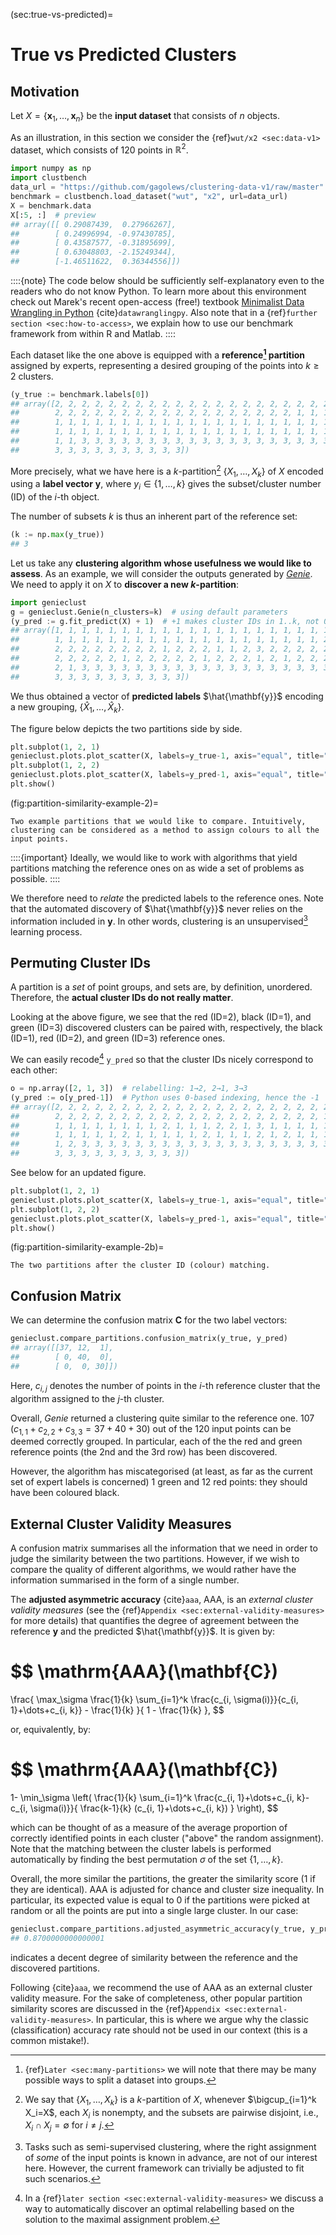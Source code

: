 



(sec:true-vs-predicted)=
# True vs Predicted Clusters


## Motivation

Let $X=\{\mathbf{x}_1, \dots, \mathbf{x}_n\}$ be the **input dataset**
that consists of $n$ objects.

As an illustration, in this section we consider the {ref}`wut/x2 <sec:data-v1>`
dataset, which consists of 120 points in $\mathbb{R}^2$.



```python
import numpy as np
import clustbench
data_url = "https://github.com/gagolews/clustering-data-v1/raw/master"
benchmark = clustbench.load_dataset("wut", "x2", url=data_url)
X = benchmark.data
X[:5, :]  # preview
## array([[ 0.29087439,  0.27966267],
##        [ 0.24996994, -0.97430785],
##        [ 0.43587577, -0.31895699],
##        [ 0.63048803, -2.15249344],
##        [-1.46511622,  0.36344556]])
```

::::{note}
The code below should be sufficiently self-explanatory even to the readers
who do not know Python. To learn more about this environment
check out Marek's recent open-access (free!) textbook
[Minimalist Data Wrangling in Python](https://datawranglingpy.gagolewski.com/)
{cite}`datawranglingpy`.
Also note that in a {ref}`further section <sec:how-to-access>`,
we explain how to use our benchmark framework from within R and Matlab.
::::


Each dataset like the one above is equipped with a
**reference[^footmanyreference] partition** assigned by experts, representing
a desired grouping of the points into $k \ge 2$ clusters.

[^footmanyreference]: {ref}`Later <sec:many-partitions>` we will note
    that there may be many possible ways to split a dataset into groups.





```python
(y_true := benchmark.labels[0])
## array([2, 2, 2, 2, 2, 2, 2, 2, 2, 2, 2, 2, 2, 2, 2, 2, 2, 2, 2, 2, 2, 2,
##        2, 2, 2, 2, 2, 2, 2, 2, 2, 2, 2, 2, 2, 2, 2, 2, 2, 2, 1, 1, 1, 1,
##        1, 1, 1, 1, 1, 1, 1, 1, 1, 1, 1, 1, 1, 1, 1, 1, 1, 1, 1, 1, 1, 1,
##        1, 1, 1, 1, 1, 1, 1, 1, 1, 1, 1, 1, 1, 1, 1, 1, 1, 1, 1, 1, 1, 1,
##        1, 1, 3, 3, 3, 3, 3, 3, 3, 3, 3, 3, 3, 3, 3, 3, 3, 3, 3, 3, 3, 3,
##        3, 3, 3, 3, 3, 3, 3, 3, 3, 3])
```


More precisely, what we have here is a
$k$-partition[^footpart] $\{X_1,\dots,X_k\}$ of $X$
encoded using a **label vector** $\mathbf{y}$, where
$y_i\in\{1,\dots,k\}$ gives the subset/cluster number (ID) of the $i$-th object.


[^footpart]: We say that $\{X_1,\dots,X_k\}$ is a $k$-partition of $X$,
    whenever $\bigcup_{i=1}^k X_i=X$, each $X_i$ is nonempty,
    and the subsets are pairwise disjoint, i.e., $X_i\cap X_j=\emptyset$
    for $i\neq j$.


The number of subsets $k$ is thus an inherent part of the
reference set:



```python
(k := np.max(y_true))
## 3
```



Let us take any **clustering algorithm whose usefulness
we would like to assess**. As an example, we will consider the outputs
generated by [*Genie*](https://genieclust.gagolewski.com).
We need to apply it on $X$ to **discover a new $k$-partition**:



```python
import genieclust
g = genieclust.Genie(n_clusters=k)  # using default parameters
(y_pred := g.fit_predict(X) + 1)  # +1 makes cluster IDs in 1..k, not 0..(k-1)
## array([1, 1, 1, 1, 1, 1, 1, 1, 1, 1, 1, 1, 1, 1, 1, 1, 1, 1, 1, 1, 1, 1,
##        1, 1, 1, 1, 1, 1, 1, 1, 1, 1, 1, 1, 1, 1, 1, 1, 1, 1, 1, 1, 2, 1,
##        2, 2, 2, 2, 2, 2, 2, 2, 1, 2, 2, 2, 1, 1, 2, 3, 2, 2, 2, 2, 2, 1,
##        2, 2, 2, 2, 2, 1, 2, 2, 2, 2, 2, 1, 2, 2, 2, 1, 2, 1, 2, 2, 2, 2,
##        2, 1, 3, 3, 3, 3, 3, 3, 3, 3, 3, 3, 3, 3, 3, 3, 3, 3, 3, 3, 3, 3,
##        3, 3, 3, 3, 3, 3, 3, 3, 3, 3])
```

We thus obtained a vector of **predicted labels** $\hat{\mathbf{y}}$
encoding a new grouping, $\{\hat{X}_1,\dots,\hat{X}_k\}$.

The figure below depicts the two partitions side by side.




```python
plt.subplot(1, 2, 1)
genieclust.plots.plot_scatter(X, labels=y_true-1, axis="equal", title="y_true")
plt.subplot(1, 2, 2)
genieclust.plots.plot_scatter(X, labels=y_pred-1, axis="equal", title="y_pred")
plt.show()
```

(fig:partition-similarity-example-2)=
```{figure} true-vs-predicted-figures/partition-similarity-example-2-1.*
Two example partitions that we would like to compare. Intuitively, clustering can be considered as a method to assign colours to all the input points.
```

::::{important}
Ideally, we would like to work with algorithms that yield partitions
matching the reference ones on as wide a set of problems
as possible.
::::

We therefore need to *relate* the predicted labels to the reference ones.
Note that the automated discovery of $\hat{\mathbf{y}}$
never relies on the information included in $\mathbf{y}$.
In other words, clustering is an unsupervised[^footsemisupervised]
learning process.


[^footsemisupervised]: Tasks such as semi-supervised clustering,
    where the right assignment of *some* of the input points is known in
    advance, are not of our interest here. However, the current framework can
    trivially be adjusted to fit such scenarios.




## Permuting Cluster IDs

A partition is a *set* of point groups, and sets are, by definition, unordered.
Therefore, the **actual cluster IDs do not really matter**.


Looking at the above figure, we see that
the red (ID=2), black (ID=1), and green (ID=3) discovered clusters
can be paired with, respectively,
the black (ID=1), red (ID=2), and green (ID=3) reference ones.

We can easily recode[^footmanualrelabel] `y_pred`
so that the cluster IDs nicely correspond to each other:




```python
o = np.array([2, 1, 3])  # relabelling: 1→2, 2→1, 3→3
(y_pred := o[y_pred-1])  # Python uses 0-based indexing, hence the -1
## array([2, 2, 2, 2, 2, 2, 2, 2, 2, 2, 2, 2, 2, 2, 2, 2, 2, 2, 2, 2, 2, 2,
##        2, 2, 2, 2, 2, 2, 2, 2, 2, 2, 2, 2, 2, 2, 2, 2, 2, 2, 2, 2, 1, 2,
##        1, 1, 1, 1, 1, 1, 1, 1, 2, 1, 1, 1, 2, 2, 1, 3, 1, 1, 1, 1, 1, 2,
##        1, 1, 1, 1, 1, 2, 1, 1, 1, 1, 1, 2, 1, 1, 1, 2, 1, 2, 1, 1, 1, 1,
##        1, 2, 3, 3, 3, 3, 3, 3, 3, 3, 3, 3, 3, 3, 3, 3, 3, 3, 3, 3, 3, 3,
##        3, 3, 3, 3, 3, 3, 3, 3, 3, 3])
```

See below for an updated figure.




```python
plt.subplot(1, 2, 1)
genieclust.plots.plot_scatter(X, labels=y_true-1, axis="equal", title="y_true")
plt.subplot(1, 2, 2)
genieclust.plots.plot_scatter(X, labels=y_pred-1, axis="equal", title="y_pred")
plt.show()
```

(fig:partition-similarity-example-2b)=
```{figure} true-vs-predicted-figures/partition-similarity-example-2b-3.*
The two partitions after the cluster ID (colour) matching.
```


[^footmanualrelabel]: In a
    {ref}`later section <sec:external-validity-measures>` we discuss a way
    to automatically discover an optimal relabelling based on the solution
    to the maximal assignment problem.



## Confusion Matrix

We can determine the confusion matrix $\mathbf{C}$ for the two label vectors:



```python
genieclust.compare_partitions.confusion_matrix(y_true, y_pred)
## array([[37, 12,  1],
##        [ 0, 40,  0],
##        [ 0,  0, 30]])
```

Here, $c_{i, j}$ denotes the number of points in the $i$-th reference cluster
that the algorithm assigned to the $j$-th cluster.

Overall, *Genie* returned a clustering quite similar to the reference one.
107 ($c_{1,1}+c_{2, 2}+c_{3,3}=37+40+30$) out of the 120 input points
can be deemed correctly grouped. In particular, each of the the red and green
reference points (the 2nd and the 3rd row) has been discovered.

However, the algorithm has miscategorised (at least, as far as the current
set of expert labels is concerned) 1 green and 12 red points:
they should have been coloured black.



## External Cluster Validity Measures

A confusion matrix summarises all the information that we need
in order to judge the similarity between the two partitions. However,
if we wish to compare the quality of different algorithms,
we would rather have the information summarised in the form of a single number.


The **adjusted asymmetric accuracy** {cite}`aaa`, AAA,
is an *external cluster validity measures*
(see the {ref}`Appendix <sec:external-validity-measures>` for more details)
that quantifies the degree of agreement between the reference $\mathbf{y}$ and
the predicted $\hat{\mathbf{y}}$.
It is given by:

$$
\mathrm{AAA}(\mathbf{C})
=
\frac{
\max_\sigma \frac{1}{k} \sum_{i=1}^k \frac{c_{i, \sigma(i)}}{c_{i, 1}+\dots+c_{i, k}} - \frac{1}{k}
}{
1 - \frac{1}{k}
},
$$

or, equivalently, by:

$$
\mathrm{AAA}(\mathbf{C})
=
1-
\min_\sigma
\left(
\frac{1}{k}
\sum_{i=1}^k \frac{c_{i, 1}+\dots+c_{i, k}-c_{i, \sigma(i)}}{ \frac{k-1}{k} (c_{i, 1}+\dots+c_{i, k}) }
\right),
$$

which can be thought of as a measure of the average proportion of
correctly identified points in each cluster ("above" the random assignment).
Note that the matching between the cluster labels is performed
automatically by finding the best permutation $\sigma$
of the set $\{1,\dots,k\}$.

Overall, the more similar the partitions, the greater the similarity score
(1 if they are identical). AAA is adjusted for chance and cluster size
inequality. In particular, its expected value is equal to 0 if the partitions were
picked at random or all the points are put into a single large cluster.
In our case:



```python
genieclust.compare_partitions.adjusted_asymmetric_accuracy(y_true, y_pred)
## 0.8700000000000001
```

indicates a decent degree of similarity between the reference
and the discovered partitions.


Following {cite}`aaa`, we recommend the use of AAA as an external cluster
validity measure. For the sake of completeness, other popular
partition similarity scores are discussed
in the {ref}`Appendix <sec:external-validity-measures>`.
In particular, this is where we argue why the classic (classification)
accuracy rate should not be used in our context (this is a common mistake!).
